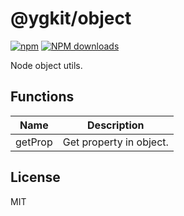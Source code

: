 # @ygkit/object

[![npm](https://img.shields.io/npm/v/%40ygkit%2Fobject)](http://www.npmtrends.com/%40ygkit%2Fobject)
[![NPM downloads](http://img.shields.io/npm/dm/%40ygkit%2Fobject.svg?style=flat-square)](http://www.npmtrends.com/%40ygkit%2Fobject)

Node object utils.

## Functions

| Name    | Description             |
| ------- | ----------------------- |
| getProp | Get property in object. |

## License

MIT
